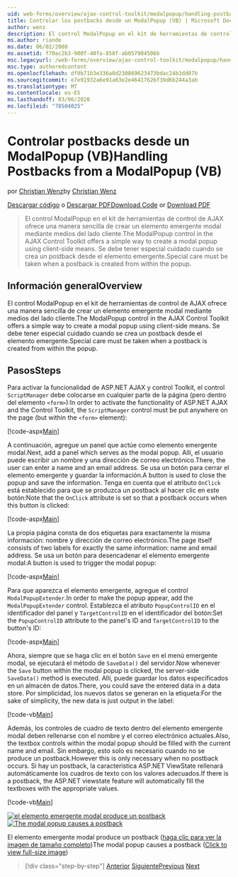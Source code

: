 ```yaml
---
uid: web-forms/overview/ajax-control-toolkit/modalpopup/handling-postbacks-from-a-modalpopup-vb
title: Controlar los postbacks desde un ModalPopup (VB) | Microsoft Docs
author: wenz
description: El control ModalPopup en el kit de herramientas de control de AJAX ofrece una manera sencilla de crear un elemento emergente modal mediante medios del lado cliente. Se debe tener especial cuidado cuando un PDV...
ms.author: riande
ms.date: 06/02/2008
ms.assetid: f70ac2b3-900f-40fa-858f-ab057904506b
msc.legacyurl: /web-forms/overview/ajax-control-toolkit/modalpopup/handling-postbacks-from-a-modalpopup-vb
msc.type: authoredcontent
ms.openlocfilehash: df0b71b3e336a0d230869623473bdac24b3dd07b
ms.sourcegitcommit: e7e91932a6e91a63e2e46417626f39d6b244a3ab
ms.translationtype: MT
ms.contentlocale: es-ES
ms.lasthandoff: 03/06/2020
ms.locfileid: "78504025"
---
```

# <a name="handling-postbacks-from-a-modalpopup-vb"></a><span data-ttu-id="c9b4e-104">Controlar postbacks desde un ModalPopup (VB)</span><span class="sxs-lookup"><span data-stu-id="c9b4e-104">Handling Postbacks from a ModalPopup (VB)</span></span>

<span data-ttu-id="c9b4e-105">por [Christian Wenz](https://github.com/wenz)</span><span class="sxs-lookup"><span data-stu-id="c9b4e-105">by [Christian Wenz](https://github.com/wenz)</span></span>

<span data-ttu-id="c9b4e-106">[Descargar código](https://download.microsoft.com/download/2/4/0/24052038-f942-4336-905b-b60ae56f0dd5/ModalPopup3.vb.zip) o [Descargar PDF](https://download.microsoft.com/download/b/6/a/b6ae89ee-df69-4c87-9bfb-ad1eb2b23373/modalpopup3VB.pdf)</span><span class="sxs-lookup"><span data-stu-id="c9b4e-106">[Download Code](https://download.microsoft.com/download/2/4/0/24052038-f942-4336-905b-b60ae56f0dd5/ModalPopup3.vb.zip) or [Download PDF](https://download.microsoft.com/download/b/6/a/b6ae89ee-df69-4c87-9bfb-ad1eb2b23373/modalpopup3VB.pdf)</span></span>

> <span data-ttu-id="c9b4e-107">El control ModalPopup en el kit de herramientas de control de AJAX ofrece una manera sencilla de crear un elemento emergente modal mediante medios del lado cliente.</span><span class="sxs-lookup"><span data-stu-id="c9b4e-107">The ModalPopup control in the AJAX Control Toolkit offers a simple way to create a modal popup using client-side means.</span></span> <span data-ttu-id="c9b4e-108">Se debe tener especial cuidado cuando se crea un postback desde el elemento emergente.</span><span class="sxs-lookup"><span data-stu-id="c9b4e-108">Special care must be taken when a postback is created from within the popup.</span></span>

## <a name="overview"></a><span data-ttu-id="c9b4e-109">Información general</span><span class="sxs-lookup"><span data-stu-id="c9b4e-109">Overview</span></span>

<span data-ttu-id="c9b4e-110">El control ModalPopup en el kit de herramientas de control de AJAX ofrece una manera sencilla de crear un elemento emergente modal mediante medios del lado cliente.</span><span class="sxs-lookup"><span data-stu-id="c9b4e-110">The ModalPopup control in the AJAX Control Toolkit offers a simple way to create a modal popup using client-side means.</span></span> <span data-ttu-id="c9b4e-111">Se debe tener especial cuidado cuando se crea un postback desde el elemento emergente.</span><span class="sxs-lookup"><span data-stu-id="c9b4e-111">Special care must be taken when a postback is created from within the popup.</span></span>

## <a name="steps"></a><span data-ttu-id="c9b4e-112">Pasos</span><span class="sxs-lookup"><span data-stu-id="c9b4e-112">Steps</span></span>

<span data-ttu-id="c9b4e-113">Para activar la funcionalidad de ASP.NET AJAX y control Toolkit, el control `ScriptManager` debe colocarse en cualquier parte de la página (pero dentro del elemento `<form>`):</span><span class="sxs-lookup"><span data-stu-id="c9b4e-113">In order to activate the functionality of ASP.NET AJAX and the Control Toolkit, the `ScriptManager` control must be put anywhere on the page (but within the `<form>` element):</span></span>

[!code-aspx[Main](handling-postbacks-from-a-modalpopup-vb/samples/sample1.aspx)]

<span data-ttu-id="c9b4e-114">A continuación, agregue un panel que actúe como elemento emergente modal.</span><span class="sxs-lookup"><span data-stu-id="c9b4e-114">Next, add a panel which serves as the modal popup.</span></span> <span data-ttu-id="c9b4e-115">Allí, el usuario puede escribir un nombre y una dirección de correo electrónico.</span><span class="sxs-lookup"><span data-stu-id="c9b4e-115">There, the user can enter a name and an email address.</span></span> <span data-ttu-id="c9b4e-116">Se usa un botón para cerrar el elemento emergente y guardar la información.</span><span class="sxs-lookup"><span data-stu-id="c9b4e-116">A button is used to close the popup and save the information.</span></span> <span data-ttu-id="c9b4e-117">Tenga en cuenta que el atributo `OnClick` está establecido para que se produzca un postback al hacer clic en este botón:</span><span class="sxs-lookup"><span data-stu-id="c9b4e-117">Note that the `OnClick` attribute is set so that a postback occurs when this button is clicked:</span></span>

[!code-aspx[Main](handling-postbacks-from-a-modalpopup-vb/samples/sample2.aspx)]

<span data-ttu-id="c9b4e-118">La propia página consta de dos etiquetas para exactamente la misma información: nombre y dirección de correo electrónico.</span><span class="sxs-lookup"><span data-stu-id="c9b4e-118">The page itself consists of two labels for exactly the same information: name and email address.</span></span> <span data-ttu-id="c9b4e-119">Se usa un botón para desencadenar el elemento emergente modal:</span><span class="sxs-lookup"><span data-stu-id="c9b4e-119">A button is used to trigger the modal popup:</span></span>

[!code-aspx[Main](handling-postbacks-from-a-modalpopup-vb/samples/sample3.aspx)]

<span data-ttu-id="c9b4e-120">Para que aparezca el elemento emergente, agregue el control `ModalPopupExtender`.</span><span class="sxs-lookup"><span data-stu-id="c9b4e-120">In order to make the popup appear, add the `ModalPopupExtender` control.</span></span> <span data-ttu-id="c9b4e-121">Establezca el atributo `PopupControlID` en el identificador del panel y `TargetControlID` en el identificador del botón:</span><span class="sxs-lookup"><span data-stu-id="c9b4e-121">Set the `PopupControlID` attribute to the panel's ID and `TargetControlID` to the button's ID:</span></span>

[!code-aspx[Main](handling-postbacks-from-a-modalpopup-vb/samples/sample4.aspx)]

<span data-ttu-id="c9b4e-122">Ahora, siempre que se haga clic en el botón `Save` en el menú emergente modal, se ejecutará el método de `SaveData()` del servidor.</span><span class="sxs-lookup"><span data-stu-id="c9b4e-122">Now whenever the `Save` button within the modal popup is clicked, the server-side `SaveData()` method is executed.</span></span> <span data-ttu-id="c9b4e-123">Allí, puede guardar los datos especificados en un almacén de datos.</span><span class="sxs-lookup"><span data-stu-id="c9b4e-123">There, you could save the entered data in a data store.</span></span> <span data-ttu-id="c9b4e-124">Por simplicidad, los nuevos datos se generan en la etiqueta:</span><span class="sxs-lookup"><span data-stu-id="c9b4e-124">For the sake of simplicity, the new data is just output in the label:</span></span>

[!code-vb[Main](handling-postbacks-from-a-modalpopup-vb/samples/sample5.vb)]

<span data-ttu-id="c9b4e-125">Además, los controles de cuadro de texto dentro del elemento emergente modal deben rellenarse con el nombre y el correo electrónico actuales.</span><span class="sxs-lookup"><span data-stu-id="c9b4e-125">Also, the textbox controls within the modal popup should be filled with the current name and email.</span></span> <span data-ttu-id="c9b4e-126">Sin embargo, esto solo es necesario cuando no se produce un postback.</span><span class="sxs-lookup"><span data-stu-id="c9b4e-126">However this is only necessary when no postback occurs.</span></span> <span data-ttu-id="c9b4e-127">Si hay un postback, la característica ASP.NET ViewState rellenará automáticamente los cuadros de texto con los valores adecuados.</span><span class="sxs-lookup"><span data-stu-id="c9b4e-127">If there is a postback, the ASP.NET viewstate feature will automatically fill the textboxes with the appropriate values.</span></span>

[!code-vb[Main](handling-postbacks-from-a-modalpopup-vb/samples/sample6.vb)]

<span data-ttu-id="c9b4e-128">[![el elemento emergente modal produce un postback](handling-postbacks-from-a-modalpopup-vb/_static/image2.png)](handling-postbacks-from-a-modalpopup-vb/_static/image1.png)</span><span class="sxs-lookup"><span data-stu-id="c9b4e-128">[![The modal popup causes a postback](handling-postbacks-from-a-modalpopup-vb/_static/image2.png)](handling-postbacks-from-a-modalpopup-vb/_static/image1.png)</span></span>

<span data-ttu-id="c9b4e-129">El elemento emergente modal produce un postback ([haga clic para ver la imagen de tamaño completo](handling-postbacks-from-a-modalpopup-vb/_static/image3.png))</span><span class="sxs-lookup"><span data-stu-id="c9b4e-129">The modal popup causes a postback ([Click to view full-size image](handling-postbacks-from-a-modalpopup-vb/_static/image3.png))</span></span>

> [!div class="step-by-step"]
> <span data-ttu-id="c9b4e-130">[Anterior](using-modalpopup-with-a-repeater-control-vb.md)
> [Siguiente](positioning-a-modalpopup-vb.md)</span><span class="sxs-lookup"><span data-stu-id="c9b4e-130">[Previous](using-modalpopup-with-a-repeater-control-vb.md)
[Next](positioning-a-modalpopup-vb.md)</span></span>
